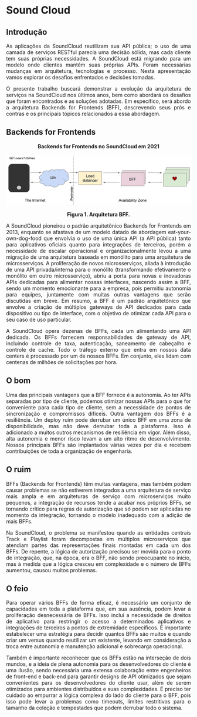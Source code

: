  
# Sound Cloud

## Introdução


<div align="justify">
 
As aplicações da SoundCloud reutilizam sua API pública; o uso de uma camada de serviços RESTful parecia uma decisão sólida, mas cada cliente tem suas próprias
necessidades. A SoundCloud está migrando para um modelo onde clientes mantêm suas próprias APIs. Foram necessárias mudanças em arquitetura, tecnologias e processo. Nesta
apresentação vamos explorar os desafios enfrentados e decisões tomadas.<br>


O presente trabalho buscará demonstrar a evolução da arquitetura de serviços na SoundCloud nos últimos anos, bem como abordará os desafios que foram encontrados e as
soluções adotadas. Em específico, será abordo a arquitetura Backends for Frontends (BFF), descrevendo seus prós e contras e os principais tópicos relacionados a essa
abordagem.

## Backends for Frontends

<div align="center">
  <b>Backends for Frontends no SoundCloud em 2021</b><br><br>
  <img src="./Imagens/bff-2021.png" alt="Arquitetura Backends for Frontends"><br>
 
 
 <b>Figura 1. Arquitetura BFF.<br></b>
</div> 
</div> 

<div align="justify">
A SoundCloud pioneirou o padrão arquitetônico Backends for Frontends em 2013, enquanto se afastava de um modelo datado de abordagem eat-your-own-dog-food que envolvia
o uso de uma única API (a API pública) tanto para aplicativos oficiais quanto para integrações de terceiros, porém a necessidade de escalar operacional e
organizacionalmente levou a uma migração de uma arquitetura baseada em monólito para uma arquitetura de microsserviços. A proliferação de novos microsserviços, aliada
à introdução de uma API privada/interna para o monólito (transformando efetivamente o monólito em outro microsserviço), abriu a porta para novas e inovadoras APIs
dedicadas para alimentar nossas interfaces, nascendo assim a BFF, sendo um momento emocionante para a empresa, pois permitiu autonomia para equipes, juntamente com
muitas outras vantagens que serão discutidas em breve. Em resumo, a BFF é um padrão arquitetônico que envolve a criação de múltiplos gateways de API dedicados para cada dispositivo ou tipo de interface, com o objetivo de otimizar cada API para o seu caso de uso particular.


A SoundCloud opera dezenas de BFFs, cada um alimentando uma API dedicada. Os BFFs fornecem responsabilidades de gateway de API, incluindo controle de taxa,
autenticação, saneamento de cabeçalho e controle de cache. Todo o tráfego externo que entra em nossos data centers é processado por um de nossos BFFs. Em conjunto,
eles lidam com centenas de milhões de solicitações por hora.
</div> 


## O bom

<div align="justify">
Uma das principais vantagens que a BFF fornece é a autonomia. Ao ter APIs separadas por tipo de cliente, podemos otimizar nossas APIs para o que for conveniente para
cada tipo de cliente, sem a necessidade de pontos de sincronização e compromissos difíceis. Outra vantagem dos BFFs é a resiliência. Um deploy ruim pode derrubar um
único BFF em uma zona de disponibilidade, mas não deve derrubar toda a plataforma. Isso é adicionado a muitos outros mecanismos de resiliência em vigor. Além disso,
alta autonomia e menor risco levam a um alto ritmo de desenvolvimento. Nossos principais BFFs são implantados várias vezes por dia e recebem contribuições de toda a
organização de engenharia.
</div> 


## O ruim

<div align="justify">
BFFs (Backends for Frontends) têm muitas vantagens, mas também podem causar problemas se não estiverem integrados a uma arquitetura de serviço mais ampla e em arquiteturas de serviço com microserviços muito pequenos, a integração de recursos tende a acabar nos próprios BFFs, se tornando crítico para regras de autorização que só podem ser aplicadas no momento da integração, tornando o modelo inadequado com a adição de mais BFFs.

Na SoundCloud, o problema se manifestou quando as entidades centrais Track e Playlist foram decompostas em múltiplos microserviços que atendiam partes das representações finais montadas em cada um dos BFFs. De repente, a lógica de autorização precisou ser movida para o ponto de integração, que, na época, era o BFF, não sendo preocupante no início, mas à medida que a lógica cresceu em complexidade e o número de BFFs aumentou, causou muitos problemas. 
 </div>
 
 
 ## O feio
 
 <div align="justify">
 Para operar vários BFFs de forma eficaz, é necessário um conjunto de capacidades em toda a plataforma que, em sua ausência, podem levar à proliferação desnecessária
 de BFFs. Isso inclui a necessidade de direitos de aplicativo para restringir o acesso a determinados aplicativos e integrações de terceiros a pontos de extremidade
 específicos. É importante estabelecer uma estratégia para decidir quantos BFFs são muitos e quando criar um versus quando reutilizar um existente, levando em
 consideração a troca entre autonomia e manutenção adicional e sobrecarga operacional.
 

Também é importante reconhecer que os BFFs estão na interseção de dois mundos, e a ideia de plena autonomia para os desenvolvedores do cliente é uma ilusão, sendo
necessária uma extensa colaboração entre engenheiros de front-end e back-end para garantir designs de API otimizados que sejam convenientes para os desenvolvedores do
cliente usar, além de serem otimizados para ambientes distribuídos e suas complexidades. É preciso ter cuidado ao empurrar a lógica complexa do lado do cliente para o
BFF, pois isso pode levar a problemas como timeouts, limites restritivos para o tamanho da coleção e tempestades que podem derrubar todo o sistema.


</div>
